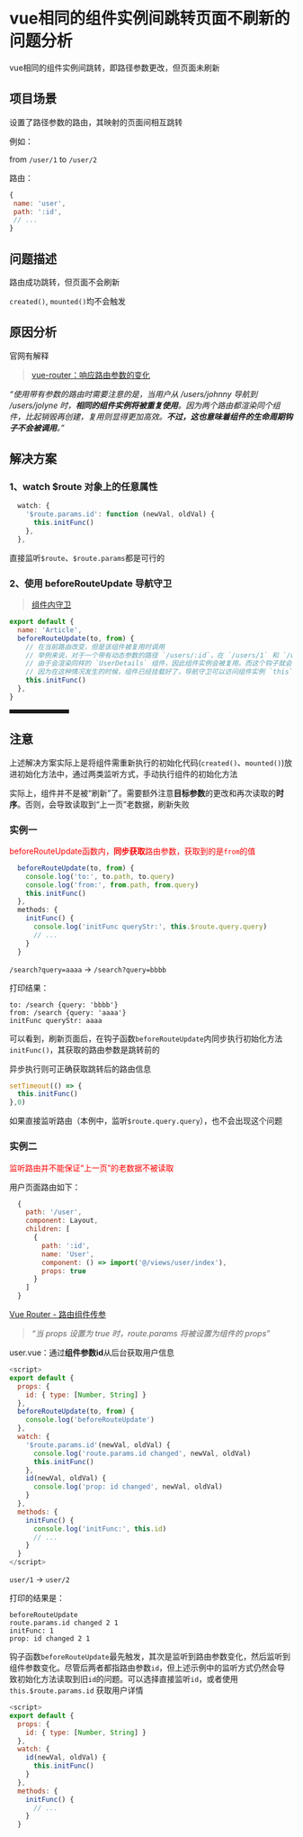 # vue相同的组件实例间跳转页面不刷新的问题分析

vue相同的组件实例间跳转，即路径参数更改，但页面未刷新

## 项目场景

设置了路径参数的路由，其映射的页面间相互跳转

例如：

from `/user/1` to `/user/2`

路由：

```js
{
 name: 'user',
 path: ':id',
 // ...
}
```

## 问题描述

路由成功跳转，但页面不会刷新

`created()`, `mounted()`均不会触发

## 原因分析

官网有解释

> [vue-router：响应路由参数的变化](https://router.vuejs.org/zh/guide/essentials/dynamic-matching.html#%E5%93%8D%E5%BA%94%E8%B7%AF%E7%94%B1%E5%8F%82%E6%95%B0%E7%9A%84%E5%8F%98%E5%8C%96)

*“使用带有参数的路由时需要注意的是，当用户从 /users/johnny 导航到 /users/jolyne 时，**相同的组件实例将被重复使用**。因为两个路由都渲染同个组件，比起销毁再创建，复用则显得更加高效。**不过，这也意味着组件的生命周期钩子不会被调用**。”*

## 解决方案

### 1、watch $route 对象上的任意属性

```javascript
  watch: {
    '$route.params.id': function (newVal, oldVal) {
      this.initFunc()
    },
  },
```

直接监听`$route`、`$route.params`都是可行的

### 2、使用 beforeRouteUpdate 导航守卫

> [组件内守卫](https://router.vuejs.org/zh/guide/advanced/navigation-guards.html#%E7%BB%84%E4%BB%B6%E5%86%85%E7%9A%84%E5%AE%88%E5%8D%AB)

```javascript
export default {
  name: 'Article',
  beforeRouteUpdate(to, from) {
    // 在当前路由改变，但是该组件被复用时调用
    // 举例来说，对于一个带有动态参数的路径 `/users/:id`，在 `/users/1` 和 `/users/2` 之间跳转的时候，
    // 由于会渲染同样的 `UserDetails` 组件，因此组件实例会被复用。而这个钩子就会在这个情况下被调用。
    // 因为在这种情况发生的时候，组件已经挂载好了，导航守卫可以访问组件实例 `this`
    this.initFunc()
  },
}
```

<hr style=" border:solid; width:100px; height:1px;" color=#000000 size=1">

## 注意

上述解决方案实际上是将组件需重新执行的初始化代码(`created()`、`mounted()`)放进初始化方法中，通过两类监听方式，手动执行组件的初始化方法

实际上，组件并不是被“刷新”了。需要额外注意**目标参数**的更改和再次读取的**时序**。否则，会导致读取到“上一页”老数据，刷新失败

### 实例一

<span style="color:red">beforeRouteUpdate函数内，**同步获取**路由参数，获取到的是`from`的值</span>

```javascript
  beforeRouteUpdate(to, from) {
    console.log('to:', to.path, to.query)
    console.log('from:', from.path, from.query)
    this.initFunc()
  },
  methods: {
    initFunc() {
      console.log('initFunc queryStr:', this.$route.query.query)
      // ...
    }
  }
```

`/search?query=aaaa` → `/search?query=bbbb`

打印结果：

```text
to: /search {query: 'bbbb'}
from: /search {query: 'aaaa'}
initFunc queryStr: aaaa
```

可以看到，刷新页面后，在钩子函数`beforeRouteUpdate`内同步执行初始化方法`initFunc()`，其获取的路由参数是跳转前的

异步执行则可正确获取跳转后的路由信息

```js
setTimeout(() => {
  this.initFunc()
},0)
```

如果直接监听路由（本例中，监听`$route.query.query`），也不会出现这个问题

### 实例二

<span style="color:red">监听路由并不能保证“上一页”的老数据不被读取</span>

用户页面路由如下：

```javascript
  {
    path: '/user',
    component: Layout,
    children: [
      {
        path: ':id',
        name: 'User',
        component: () => import('@/views/user/index'),
        props: true
      }
    ]
  }
```

[Vue Router - 路由组件传参](https://router.vuejs.org/zh/guide/essentials/passing-props.html#%E5%B8%83%E5%B0%94%E6%A8%A1%E5%BC%8F)

>*“当 props 设置为 true 时，route.params 将被设置为组件的 props”*

user.vue：通过**组件参数id**从后台获取用户信息

```javascript
<script>
export default {
  props: {
    id: { type: [Number, String] }
  },
  beforeRouteUpdate(to, from) {
    console.log('beforeRouteUpdate')
  },
  watch: {
    '$route.params.id'(newVal, oldVal) {
      console.log('route.params.id changed', newVal, oldVal)
      this.initFunc()
    },
    id(newVal, oldVal) {
      console.log('prop: id changed', newVal, oldVal)
    }
  },
  methods: {
    initFunc() {
      console.log('initFunc:', this.id)
      // ...
    }
  }
</script>
```

`user/1` → `user/2`

打印的结果是：

```text
beforeRouteUpdate
route.params.id changed 2 1
initFunc: 1
prop: id changed 2 1
```

钩子函数`beforeRouteUpdate`最先触发，其次是监听到路由参数变化，然后监听到组件参数变化。尽管后两者都指路由参数`id`，但上述示例中的监听方式仍然会导致初始化方法读取到旧`id`的问题。可以选择直接监听`id`，或者使用 `this.$route.params.id` 获取用户详情

```javascript
<script>
export default {
  props: {
    id: { type: [Number, String] }
  },
  watch: {
    id(newVal, oldVal) {
      this.initFunc()
    }
  },
  methods: {
    initFunc() {
      // ...
    }
  }
```
